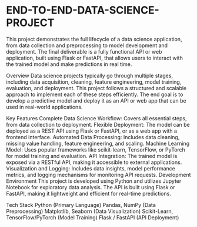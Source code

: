 # END-TO-END-DATA-SCIENCE-PROJECT









This project demonstrates the full lifecycle of a data science application, from data collection and preprocessing to model development and deployment. The final deliverable is a fully functional API or web application, built using Flask or FastAPI, that allows users to interact with the trained model and make predictions in real time.

Overview
Data science projects typically go through multiple stages, including data acquisition, cleaning, feature engineering, model training, evaluation, and deployment. This project follows a structured and scalable approach to implement each of these steps efficiently. The end goal is to develop a predictive model and deploy it as an API or web app that can be used in real-world applications.

Key Features
Complete Data Science Workflow: Covers all essential steps, from data collection to deployment.
Flexible Deployment: The model can be deployed as a REST API using Flask or FastAPI, or as a web app with a frontend interface.
Automated Data Processing: Includes data cleaning, missing value handling, feature engineering, and scaling.
Machine Learning Model: Uses popular frameworks like scikit-learn, TensorFlow, or PyTorch for model training and evaluation.
API Integration: The trained model is exposed via a RESTful API, making it accessible to external applications.
Visualization and Logging: Includes data insights, model performance metrics, and logging mechanisms for monitoring API requests.
Development Environment
This project is developed using Python and utilizes Jupyter Notebook for exploratory data analysis. The API is built using Flask or FastAPI, making it lightweight and efficient for real-time predictions.

Tech Stack
Python (Primary Language)
Pandas, NumPy (Data Preprocessing)
Matplotlib, Seaborn (Data Visualization)
Scikit-Learn, TensorFlow/PyTorch (Model Training)
Flask / FastAPI (API Deployment)
